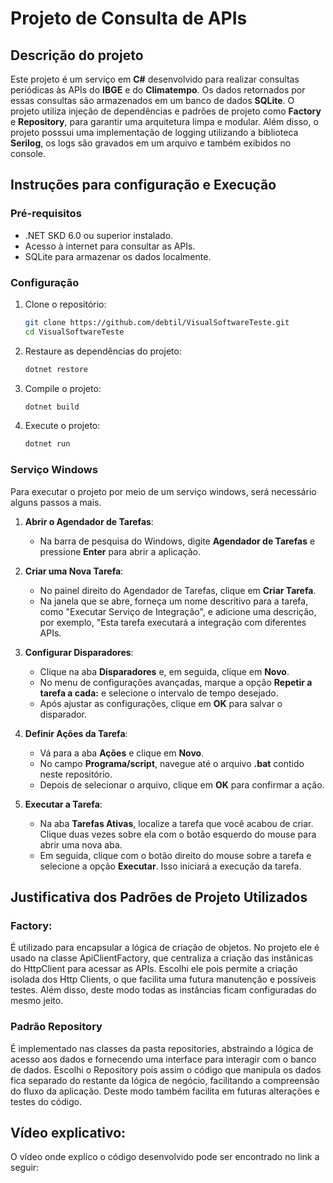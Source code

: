 # Projeto de Consulta de APIs

## Descrição do projeto
Este projeto é um serviço em **C#** desenvolvido para realizar consultas periódicas às APIs do **IBGE** e do **Climatempo**. Os dados retornados por essas consultas são armazenados em um banco de dados **SQLite**. O projeto utiliza injeção de dependências e padrões de projeto como **Factory** e **Repository**, para garantir uma arquitetura limpa e modular. Além disso, o projeto posssui uma implementação de logging utilizando a biblioteca **Serilog**, os logs são gravados em um arquivo e também exibidos no console. 

## Instruções para configuração e Execução

### Pré-requisitos
- .NET SKD 6.0 ou superior instalado.
- Acesso à internet para consultar as APIs.
- SQLite para armazenar os dados localmente.

### Configuração

1. Clone o repositório:
   ```bash
   git clone https://github.com/debtil/VisualSoftwareTeste.git
   cd VisualSoftwareTeste

2. Restaure as dependências do projeto:
     ```bash
     dotnet restore

3. Compile o projeto:
   ```bash
   dotnet build

4. Execute o projeto:
   ```bash
   dotnet run

### Serviço Windows
Para executar o projeto por meio de um serviço windows, será necessário alguns passos a mais.

1. **Abrir o Agendador de Tarefas**:
   - Na barra de pesquisa do Windows, digite **Agendador de Tarefas** e pressione **Enter** para abrir a aplicação.
2. **Criar uma Nova Tarefa**:
   - No painel direito do Agendador de Tarefas, clique em **Criar Tarefa**.
   - Na janela que se abre, forneça um nome descritivo para a tarefa, como "Executar Serviço de Integração", e adicione uma descrição, por exemplo, "Esta tarefa executará a integração com diferentes APIs.
3. **Configurar Disparadores**:
   - Clique na aba **Disparadores** e, em seguida, clique em **Novo**.
   - No menu de configurações avançadas, marque a opção **Repetir a tarefa a cada:** e selecione o intervalo de tempo desejado.
   - Após ajustar as configurações, clique em **OK** para salvar o disparador.
4. **Definir Ações da Tarefa**:
   - Vá para a aba **Ações** e clique em **Novo**.
   - No campo **Programa/script**, navegue até o arquivo **.bat** contido neste repositório.
   - Depois de selecionar o arquivo, clique em **OK** para confirmar a ação.

5. **Executar a Tarefa**:
   - Na aba **Tarefas Ativas**, localize a tarefa que você acabou de criar. Clique duas vezes sobre ela com o botão esquerdo do mouse para abrir uma nova aba.
   - Em seguida, clique com o botão direito do mouse sobre a tarefa e selecione a opção **Executar**. Isso iniciará a execução da tarefa.

## Justificativa dos Padrões de Projeto Utilizados

### Factory:
É utilizado para encapsular a lógica de criação de objetos. No projeto ele é usado na classe ApiClientFactory, que centraliza a criação das instânicas do HttpClient para acessar as APIs.
Escolhi ele pois permite a criação isolada dos Http Clients, o que facilita uma futura manutenção e possíveis testes. Além disso, deste modo todas as instâncias ficam configuradas do mesmo jeito.

### Padrão Repository
É implementado nas classes da pasta repositories, abstraindo a lógica de acesso aos dados e fornecendo uma interface para interagir com o banco de dados.
Escolhi o Repository pois assim o código que manipula os dados fica separado do restante da lógica de negócio, facilitando a compreensão do fluxo da aplicação. Deste modo também facilita em futuras alterações e testes do código.

## Vídeo explicativo:
O vídeo onde explico o código desenvolvido pode ser encontrado no link a seguir: 
